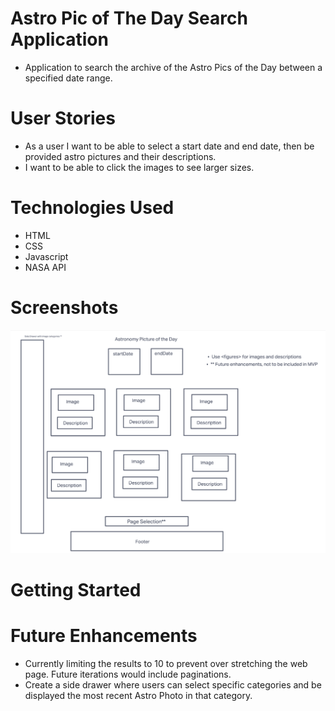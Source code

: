# Astro Pic of The Day Search Application

 - Application to search the archive of the Astro Pics of the Day between a specified date range. 

# User Stories
 - As a user I want to be able to select a start date and end date, then be provided astro pictures and their descriptions. 
 - I want to be able to click the images to see larger sizes. 

# Technologies Used

- HTML
- CSS
 - Javascript
 - NASA API

# Screenshots
![wireframe screenshot](assets/screenshots/wireframe.png)
# Getting Started

# Future Enhancements
 - Currently limiting the results to 10 to prevent over stretching the web page. Future iterations would include paginations. 
 - Create a side drawer where users can select specific categories and be displayed the most recent Astro Photo in that category. 
 